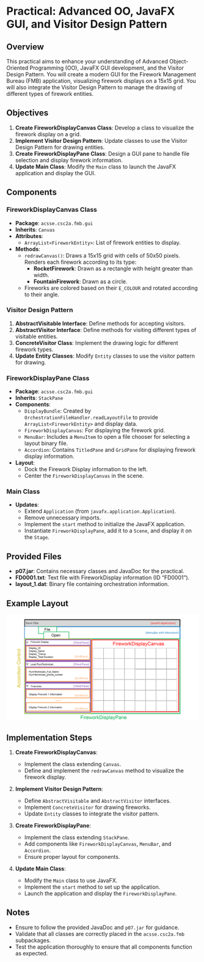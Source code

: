 # Practical: Advanced OO, JavaFX GUI, and Visitor Design Pattern

## Overview

This practical aims to enhance your understanding of Advanced Object-Oriented Programming (OO), JavaFX GUI development, and the Visitor Design Pattern. You will create a modern GUI for the Firework Management Bureau (FMB) application, visualizing firework displays on a 15x15 grid. You will also integrate the Visitor Design Pattern to manage the drawing of different types of firework entities.

## Objectives

1. **Create FireworkDisplayCanvas Class**: Develop a class to visualize the firework display on a grid.
2. **Implement Visitor Design Pattern**: Update classes to use the Visitor Design Pattern for drawing entities.
3. **Create FireworkDisplayPane Class**: Design a GUI pane to handle file selection and display firework information.
4. **Update Main Class**: Modify the `Main` class to launch the JavaFX application and display the GUI.

## Components

### FireworkDisplayCanvas Class

- **Package**: `acsse.csc2a.fmb.gui`
- **Inherits**: `Canvas`
- **Attributes**:
    - `ArrayList<FireworkEntity>`: List of firework entities to display.
- **Methods**:
    - `redrawCanvas()`: Draws a 15x15 grid with cells of 50x50 pixels. Renders each firework according to its type:
        - **RocketFirework**: Drawn as a rectangle with height greater than width.
        - **FountainFirework**: Drawn as a circle.
    - Fireworks are colored based on their `E_COLOUR` and rotated according to their angle.

### Visitor Design Pattern

1. **AbstractVisitable Interface**: Define methods for accepting visitors.
2. **AbstractVisitor Interface**: Define methods for visiting different types of visitable entities.
3. **ConcreteVisitor Class**: Implement the drawing logic for different firework types.
4. **Update Entity Classes**: Modify `Entity` classes to use the visitor pattern for drawing.

### FireworkDisplayPane Class

- **Package**: `acsse.csc2a.fmb.gui`
- **Inherits**: `StackPane`
- **Components**:
    - `DisplayBundle`: Created by `OrchestrationFileHandler.readLayoutFile` to provide `ArrayList<FireworkEntity>` and display data.
    - `FireworkDisplayCanvas`: For displaying the firework grid.
    - `MenuBar`: Includes a `MenuItem` to open a file chooser for selecting a layout binary file.
    - `Accordion`: Contains `TitledPane` and `GridPane` for displaying firework display information.
- **Layout**:
    - Dock the Firework Display information to the left.
    - Center the `FireworkDisplayCanvas` in the scene.

### Main Class

- **Updates**:
    - Extend `Application` (from `javafx.application.Application`).
    - Remove unnecessary imports.
    - Implement the `start` method to initialize the JavaFX application.
    - Instantiate `FireworkDisplayPane`, add it to a `Scene`, and display it on the `Stage`.

## Provided Files

- **p07.jar**: Contains necessary classes and JavaDoc for the practical.
- **FD0001.txt**: Text file with FireworkDisplay information (ID “FD0001”).
- **layout_1.dat**: Binary file containing orchestration information.

## Example Layout

![Example Output](images/img.png)

## Implementation Steps

1. **Create FireworkDisplayCanvas**:
    - Implement the class extending `Canvas`.
    - Define and implement the `redrawCanvas` method to visualize the firework display.

2. **Implement Visitor Design Pattern**:
    - Define `AbstractVisitable` and `AbstractVisitor` interfaces.
    - Implement `ConcreteVisitor` for drawing fireworks.
    - Update `Entity` classes to integrate the visitor pattern.

3. **Create FireworkDisplayPane**:
    - Implement the class extending `StackPane`.
    - Add components like `FireworkDisplayCanvas`, `MenuBar`, and `Accordion`.
    - Ensure proper layout for components.

4. **Update Main Class**:
    - Modify the `Main` class to use JavaFX.
    - Implement the `start` method to set up the application.
    - Launch the application and display the `FireworkDisplayPane`.

## Notes

- Ensure to follow the provided JavaDoc and `p07.jar` for guidance.
- Validate that all classes are correctly placed in the `acsse.csc2a.fmb` subpackages.
- Test the application thoroughly to ensure that all components function as expected.

